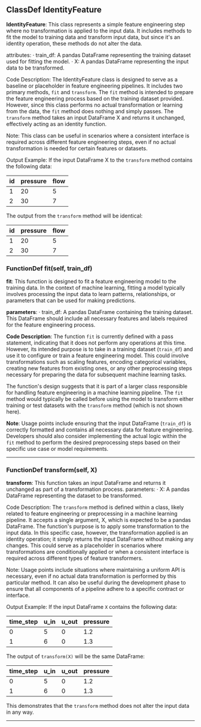 ## ClassDef IdentityFeature
**IdentityFeature**: This class represents a simple feature engineering step where no transformation is applied to the input data. It includes methods to fit the model to training data and transform input data, but since it's an identity operation, these methods do not alter the data.

attributes:
· train_df: A pandas DataFrame representing the training dataset used for fitting the model.
· X: A pandas DataFrame representing the input data to be transformed.

Code Description: The IdentityFeature class is designed to serve as a baseline or placeholder in feature engineering pipelines. It includes two primary methods, `fit` and `transform`. The `fit` method is intended to prepare the feature engineering process based on the training dataset provided. However, since this class performs no actual transformation or learning from the data, the `fit` method does nothing and simply passes. The `transform` method takes an input DataFrame X and returns it unchanged, effectively acting as an identity function.

Note: This class can be useful in scenarios where a consistent interface is required across different feature engineering steps, even if no actual transformation is needed for certain features or datasets.

Output Example: If the input DataFrame X to the `transform` method contains the following data:

| id | pressure | flow |
|----|----------|------|
| 1  | 20       | 5    |
| 2  | 30       | 7    |

The output from the `transform` method will be identical:

| id | pressure | flow |
|----|----------|------|
| 1  | 20       | 5    |
| 2  | 30       | 7    |
### FunctionDef fit(self, train_df)
**fit**: This function is designed to fit a feature engineering model to the training data. In the context of machine learning, fitting a model typically involves processing the input data to learn patterns, relationships, or parameters that can be used for making predictions.

**parameters**:
· train_df: A pandas DataFrame containing the training dataset. This DataFrame should include all necessary features and labels required for the feature engineering process.

**Code Description**: The function `fit` is currently defined with a pass statement, indicating that it does not perform any operations at this time. However, its intended purpose is to take in a training dataset (`train_df`) and use it to configure or train a feature engineering model. This could involve transformations such as scaling features, encoding categorical variables, creating new features from existing ones, or any other preprocessing steps necessary for preparing the data for subsequent machine learning tasks.

The function's design suggests that it is part of a larger class responsible for handling feature engineering in a machine learning pipeline. The `fit` method would typically be called before using the model to transform either training or test datasets with the `transform` method (which is not shown here).

**Note**: Usage points include ensuring that the input DataFrame (`train_df`) is correctly formatted and contains all necessary data for feature engineering. Developers should also consider implementing the actual logic within the `fit` method to perform the desired preprocessing steps based on their specific use case or model requirements.
***
### FunctionDef transform(self, X)
**transform**: This function takes an input DataFrame and returns it unchanged as part of a transformation process.
parameters:
· X: A pandas DataFrame representing the dataset to be transformed.

Code Description: The `transform` method is defined within a class, likely related to feature engineering or preprocessing in a machine learning pipeline. It accepts a single argument, X, which is expected to be a pandas DataFrame. The function's purpose is to apply some transformation to the input data. In this specific case, however, the transformation applied is an identity operation; it simply returns the input DataFrame without making any changes. This could serve as a placeholder in scenarios where transformations are conditionally applied or when a consistent interface is required across different types of feature transformers.

Note: Usage points include situations where maintaining a uniform API is necessary, even if no actual data transformation is performed by this particular method. It can also be useful during the development phase to ensure that all components of a pipeline adhere to a specific contract or interface.

Output Example: If the input DataFrame `X` contains the following data:

| time_step | u_in  | u_out | pressure |
|-----------|-------|-------|----------|
| 0         | 5     | 0     | 1.2      |
| 1         | 6     | 0     | 1.3      |

The output of `transform(X)` will be the same DataFrame:

| time_step | u_in  | u_out | pressure |
|-----------|-------|-------|----------|
| 0         | 5     | 0     | 1.2      |
| 1         | 6     | 0     | 1.3      |

This demonstrates that the `transform` method does not alter the input data in any way.
***
